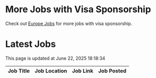 # More Jobs with Visa Sponsorship

Check out [Europe Jobs](https://github.com/sureshparimi/europejobs#latest-jobs) for more jobs with visa sponsorship.

# Latest Jobs

This page is updated at June 22, 2025 18:18:34

| Job Title | Job Location | Job Link | Job Posted |
| --- | --- | --- | --- |
